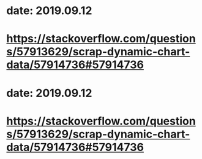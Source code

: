 # date: 2019.09.12
# https://stackoverflow.com/questions/57913629/scrap-dynamic-chart-data/57914736#57914736
# date: 2019.09.12
# https://stackoverflow.com/questions/57913629/scrap-dynamic-chart-data/57914736#57914736
